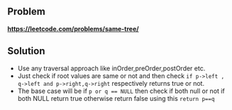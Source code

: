 ## Problem

**https://leetcode.com/problems/same-tree/**

## Solution

- Use any traversal approach like inOrder,preOrder,postOrder etc.
- Just check if root values are same or not and then check `if p->left , q->left and p->right,q->right` respectively returns true or not.
- The base case will be if `p or q == NULL` then check if both null or not if both NULL return true otherwise return false using this `return p==q`
